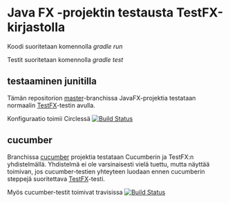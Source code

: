 # Java FX -projektin testausta TestFX-kirjastolla

Koodi suoritetaan komennolla _gradle run_

Testit suoritetaan komennolla _gradle test_

## testaaminen junitilla

Tämän repositorion [master](https://github.com/mluukkai/fx-testing)-branchissa JavaFX-projektia testataan normaalin [TestFX](https://github.com/mluukkai/fx-testing/blob/master/src/test/java/ohtu/ExampleTest.java)-testin avulla. 

Konfiguraatio toimii Circlessä [![Build Status](https://travis-ci.org/mluukkai/fx-testing.svg?branch=master)](https://travis-ci.org/mluukkai/fx-testing)

## cucumber

Branchissa [cucumber](https://github.com/mluukkai/fx-testing/tree/cucumber) projektia testataan Cucumberin ja TestFX:n yhdistelmällä. Yhdistelmä ei ole varsinaisesti vielä tuettu, mutta näyttää toimivan, jos cucumber-testien yhteyteen luodaan ennen cucumberin steppejä suoritettava [TestFX](https://github.com/mluukkai/fx-testing/blob/cucumber/src/test/java/ohtu/AaaTest.java)-testi. 

Myös cucumber-testit toimivat travisissa [![Build Status](https://travis-ci.org/mluukkai/fx-testing.svg?branch=cucumber)](https://travis-ci.org/mluukkai/fx-testing)
